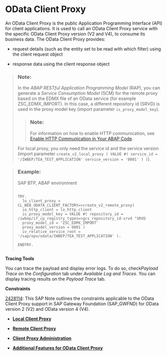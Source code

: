 <!-- loio0d92f493624f47fba997d3a5e0dd2a0d -->

# OData Client Proxy

An OData Client Proxy is the public Application Programming Interface \(API\) for client applications. It is used to call an OData Client Proxy service with the specific OData Client Proxy version \(V2 and V4\), to consume its business data. The OData Client Proxy provides:

-   request details \(such as the entity set to be read with which filter\) using the client request object

-   response data using the client response object


> ### Note:  
> In the *ABAP RESTful Application Programming Model* \(RAP\), you can generate a *Service Consumption Model* \(SCM\) for the remote proxy based on the EDMX file of an OData service \(for example ZSC\_EDMX\_IMPORT\). In this case, a different repository id \(SRVD\) is used in the proxy model key \(import parameter `is_proxy_model_key`\).
> 
> > ### Note:  
> > For information on how to enable HTTP communication, see [Enable HTTP Communication in Your ABAP Code](Enable_HTTP_Communication_in_Your_ABAP_Code_cef1ada.md).
> 
> For local proxy, you only need the service id and the service version \(import parameter `create_v2_local_proxy ( VALUE #( service_id = '/IWBEP/TEA_TEST_APPLICATION' service_version = '0001' ) )`\).

> ### Example:  
> SAP BTP, ABAP environment
> 
> ```
> 
> TRY.
> 	lo_client_proxy = CL_WEB_ODATA_CLIENT_FACTORY=>create_v2_remote_proxy(
> 	io_http_client = lo_http_client
> 	is_proxy_model_key = VALUE #( repository_id = /iwbep/if_cp_registry_types=>gcs_repository_id-srvd "SRVD
> 	proxy_model_id = 'ZSC_EDMX_IMPORT'
> 	proxy_model_version = 0001 )
> 	iv_relative_service_root = '/sap/opu/odata/IWBEP/TEA_TEST_APPLICATION' ).
> 
> ENDTRY.
> 
> 
> ```

**Tracing Tools**

You can trace the payload and display error logs. To do so, check*Payload Trace* on the *Configuration* tab under *Available Log and Traces*. You can display tracing results on the *Payload Trace* tab.

**Constraints**

[2428114](https://launchpad.support.sap.com/#/notes/2428114): This SAP Note outlines the constraints applicable to the OData Client Proxy support in SAP Gateway Foundation \(SAP\_GWFND\) for OData version 2 \(V2\) and OData version 4 \(V4\).

-   **[Local Client Proxy](Local_Client_Proxy_287674d.md "")**  

-   **[Remote Client Proxy](Remote_Client_Proxy_7c69fb6.md "")**  

-   **[Client Proxy Administration](Client_Proxy_Administration_f256afd.md "")**  

-   **[Additional Features for OData Client Proxy](Additional_Features_for_OData_Client_Proxy_8d1423c.md "")**  


